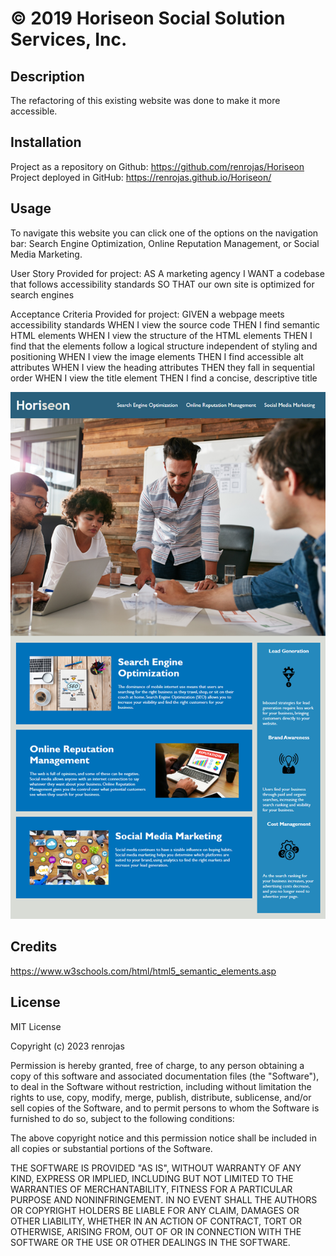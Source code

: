 # © 2019 Horiseon Social Solution Services, Inc.

## Description

The refactoring of this existing website was done to make it more accessible. 

## Installation

Project as a repository on Github: https://github.com/renrojas/Horiseon
Project deployed in GitHub: https://renrojas.github.io/Horiseon/

## Usage

To navigate this website you can click one of the options on the navigation bar: Search Engine Optimization, Online Reputation Management, or Social Media Marketing. 

User Story Provided for project:
AS A marketing agency
I WANT a codebase that follows accessibility standards
SO THAT our own site is optimized for search engines

Acceptance Criteria Provided for project:
GIVEN a webpage meets accessibility standards
WHEN I view the source code
THEN I find semantic HTML elements
WHEN I view the structure of the HTML elements
THEN I find that the elements follow a logical structure independent of styling and positioning
WHEN I view the image elements
THEN I find accessible alt attributes
WHEN I view the heading attributes
THEN they fall in sequential order
WHEN I view the title element
THEN I find a concise, descriptive title

![alt text](assets/images/screenshot-horiseon.png)


## Credits

https://www.w3schools.com/html/html5_semantic_elements.asp

## License

MIT License

Copyright (c) 2023 renrojas

Permission is hereby granted, free of charge, to any person obtaining a copy
of this software and associated documentation files (the "Software"), to deal
in the Software without restriction, including without limitation the rights
to use, copy, modify, merge, publish, distribute, sublicense, and/or sell
copies of the Software, and to permit persons to whom the Software is
furnished to do so, subject to the following conditions:

The above copyright notice and this permission notice shall be included in all
copies or substantial portions of the Software.

THE SOFTWARE IS PROVIDED "AS IS", WITHOUT WARRANTY OF ANY KIND, EXPRESS OR
IMPLIED, INCLUDING BUT NOT LIMITED TO THE WARRANTIES OF MERCHANTABILITY,
FITNESS FOR A PARTICULAR PURPOSE AND NONINFRINGEMENT. IN NO EVENT SHALL THE
AUTHORS OR COPYRIGHT HOLDERS BE LIABLE FOR ANY CLAIM, DAMAGES OR OTHER
LIABILITY, WHETHER IN AN ACTION OF CONTRACT, TORT OR OTHERWISE, ARISING FROM,
OUT OF OR IN CONNECTION WITH THE SOFTWARE OR THE USE OR OTHER DEALINGS IN THE
SOFTWARE.
